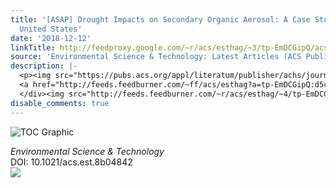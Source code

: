 ```yaml
---
title: '[ASAP] Drought Impacts on Secondary Organic Aerosol: A Case Study in the Southeast
  United States'
date: '2018-12-12'
linkTitle: http://feedproxy.google.com/~r/acs/esthag/~3/tp-EmDCGipQ/acs.est.8b04842
source: 'Environmental Science & Technology: Latest Articles (ACS Publications)'
description: |-
  <p><img src="https://pubs.acs.org/appl/literatum/publisher/achs/journals/content/esthag/0/esthag.ahead-of-print/acs.est.8b04842/20181212/images/medium/es-2018-04842d_0005.gif" alt="TOC Graphic"/></p><div><cite>Environmental Science & Technology</cite></div><div>DOI: 10.1021/acs.est.8b04842</div><div class="feedflare">
  <a href="http://feeds.feedburner.com/~ff/acs/esthag?a=tp-EmDCGipQ:d5cD_fEZ21s:yIl2AUoC8zA"><img src="http://feeds.feedburner.com/~ff/acs/esthag?d=yIl2AUoC8zA" border="0"></img></a>
  </div><img src="http://feeds.feedburner.com/~r/acs/esthag/~4/tp-EmDCGipQ" height="1" width="1" ...
disable_comments: true
---
```

<p><img src="https://pubs.acs.org/appl/literatum/publisher/achs/journals/content/esthag/0/esthag.ahead-of-print/acs.est.8b04842/20181212/images/medium/es-2018-04842d_0005.gif" alt="TOC Graphic"/></p><div><cite>Environmental Science & Technology</cite></div><div>DOI: 10.1021/acs.est.8b04842</div><div class="feedflare">
<a href="http://feeds.feedburner.com/~ff/acs/esthag?a=tp-EmDCGipQ:d5cD_fEZ21s:yIl2AUoC8zA"><img src="http://feeds.feedburner.com/~ff/acs/esthag?d=yIl2AUoC8zA" border="0"></img></a>
</div><img src="http://feeds.feedburner.com/~r/acs/esthag/~4/tp-EmDCGipQ" height="1" width="1" ...